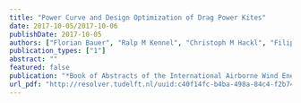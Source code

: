 ```yaml
---
title: "Power Curve and Design Optimization of Drag Power Kites"
date: 2017-10-05/2017-10-06
publishDate: 2017-10-05
authors: ["Florian Bauer", "Ralp M Kennel", "Christoph M Hackl", "Filippo Campagnolo", "Michael Patt", "Roland Schmehl"]
publication_types: ["1"]
abstract: ""
featured: false
publication: "*Book of Abstracts of the International Airborne Wind Energy Conference (AWEC 2017)*"
url_pdf: "http://resolver.tudelft.nl/uuid:c40f14fc-b4ba-498a-84c4-f2b745b4417b"
---
```


